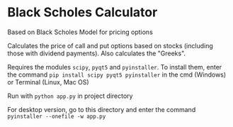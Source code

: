# Black Scholes Calculator
Based on Black Scholes Model for pricing options

Calculates the price of call and put options based on stocks (including those with dividend payments).
Also calculates the "Greeks".

Requires the modules `scipy`, `pyqt5` and `pyinstaller`. 
To install them, enter the command `pip install scipy pyqt5 pyinstaller` in the cmd (Windows) or Terminal (Linux, Mac OS)

Run with `python app.py` in project directory

For desktop version, go to this directory and enter the command `pyinstaller --onefile -w app.py`
